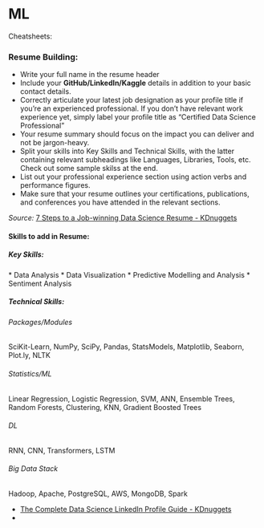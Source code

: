 # ML


Cheatsheets:


<h3> Resume Building: </h3>

  *  Write your full name in the resume header
  *  Include your <b>GitHub/LinkedIn/Kaggle</b> details in addition to your basic contact details.
  *  Correctly articulate your latest job designation as your profile title if you’re an experienced professional. If you don’t have relevant work experience yet, simply label your profile title as “Certified Data Science Professional”
  *  Your resume summary should focus on the impact you can deliver and not be jargon-heavy.
  *  Split your skills into Key Skills and Technical Skills, with the latter containing relevant subheadings like Languages, Libraries, Tools, etc. Check out some sample skilss at the end.
  *  List out your professional experience section using action verbs and performance figures.
  *  Make sure that your resume outlines your certifications, publications, and conferences you have attended in the relevant sections.

<i>Source:</i> [7 Steps to a Job-winning Data Science Resume - KDnuggets](https://www.kdnuggets.com/2020/01/7-steps-job-winning-data-science-resume.html)

<h4> Skills to add in Resume:</h4>

<h5>Key Skills:</h5>
* Data Analysis
* Data Visualization
* Predictive Modelling and Analysis
* Sentiment Analysis

<h5>Technical Skills:</h5>
<h6>Packages/Modules</h6>
SciKit-Learn, NumPy, SciPy, Pandas, StatsModels, Matplotlib, Seaborn, Plot.ly, NLTK
<h6>Statistics/ML</h6>
Linear Regression, Logistic Regression, SVM, ANN, Ensemble Trees, Random Forests, Clustering, KNN, Gradient Boosted Trees
<h6>DL</h6>
RNN, CNN, Transformers, LSTM
<h6>Big Data Stack</h6>
Hadoop, Apache, PostgreSQL, AWS, MongoDB, Spark

 * [The Complete Data Science LinkedIn Profile Guide - KDnuggets](https://www.kdnuggets.com/2019/11/data-science-linkedin-profile-guide.html)
 * []()
